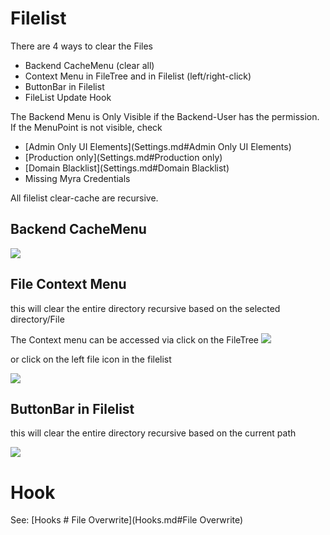 # Filelist

There are 4 ways to clear the Files
* Backend CacheMenu (clear all)
* Context Menu in FileTree and in Filelist (left/right-click)
* ButtonBar in Filelist
* FileList Update Hook

The Backend Menu is Only Visible if the Backend-User has the permission.
If the MenuPoint is not visible, check
* [Admin Only UI Elements](Settings.md#Admin Only UI Elements)
* [Production only](Settings.md#Production only)
* [Domain Blacklist](Settings.md#Domain Blacklist)
* Missing Myra Credentials

All filelist clear-cache are recursive.

## Backend CacheMenu

![](img/cacheMenu.png)

## File Context Menu

this will clear the entire directory recursive based on the selected directory/File

The Context menu can be accessed via click on the FileTree
![](img/context_filetree.png)

or click on the left file icon in the filelist

![](img/context_filelist.png)

## ButtonBar in Filelist

this will clear the entire directory recursive based on the current path

![](img/buttonbar_filelist.png)

# Hook

See: [Hooks # File Overwrite](Hooks.md#File Overwrite)
